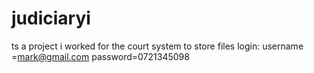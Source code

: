 # judiciaryi
ts a project i worked for the court system to store files 
login: username =mark@gmail.com
       password=0721345098
